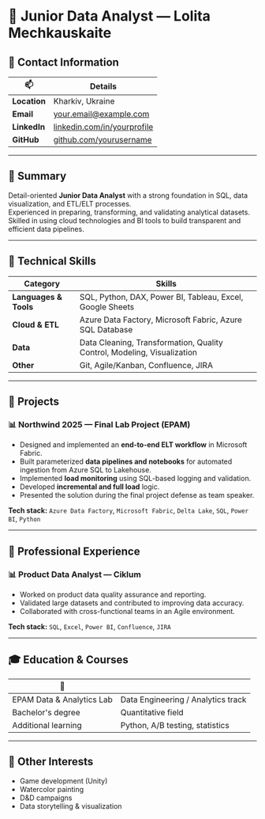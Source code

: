 # 💼 Junior Data Analyst — Lolita Mechkauskaite

## 📍 Contact Information
| 📫 | **Details** |
|----|-------------|
| **Location** | Kharkiv, Ukraine |
| **Email** | [your.email@example.com](mailto:your.email@example.com) |
| **LinkedIn** | [linkedin.com/in/yourprofile](https://linkedin.com/in/yourprofile) |
| **GitHub** | [github.com/yourusername](https://github.com/yourusername) |

---

## 🧠 Summary
Detail-oriented **Junior Data Analyst** with a strong foundation in SQL, data visualization, and ETL/ELT processes.  
Experienced in preparing, transforming, and validating analytical datasets.  
Skilled in using cloud technologies and BI tools to build transparent and efficient data pipelines.

---

## 🧰 Technical Skills
| Category | Skills |
|----------|--------|
| **Languages & Tools** | SQL, Python, DAX, Power BI, Tableau, Excel, Google Sheets |
| **Cloud & ETL** | Azure Data Factory, Microsoft Fabric, Azure SQL Database |
| **Data** | Data Cleaning, Transformation, Quality Control, Modeling, Visualization |
| **Other** | Git, Agile/Kanban, Confluence, JIRA |

---

## 🧪 Projects

### 📊 Northwind 2025 — Final Lab Project (EPAM)
- Designed and implemented an **end-to-end ELT workflow** in Microsoft Fabric.  
- Built parameterized **data pipelines and notebooks** for automated ingestion from Azure SQL to Lakehouse.  
- Implemented **load monitoring** using SQL-based logging and validation.  
- Developed **incremental and full load** logic.  
- Presented the solution during the final project defense as team speaker.

**Tech stack:** `Azure Data Factory`, `Microsoft Fabric`, `Delta Lake`, `SQL`, `Power BI`, `Python`

---

## 🧭 Professional Experience

### 📊 Product Data Analyst — Ciklum
- Worked on product data quality assurance and reporting.  
- Validated large datasets and contributed to improving data accuracy.  
- Collaborated with cross-functional teams in an Agile environment.

**Tech stack:** `SQL`, `Excel`, `Power BI`, `Confluence`, `JIRA`

---

## 🎓 Education & Courses
| 📘 | |
|-----|---|
| EPAM Data & Analytics Lab | Data Engineering / Analytics track |
| Bachelor's degree | Quantitative field |
| Additional learning | Python, A/B testing, statistics |

---

## 🌱 Other Interests
- Game development (Unity)  
- Watercolor painting  
- D&D campaigns  
- Data storytelling & visualization


